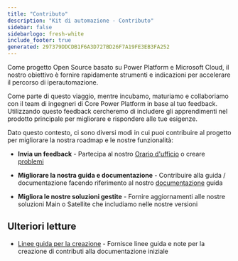 ```yaml
---
title: "Contributo"
description: "Kit di automazione - Contributo"
sidebar: false
sidebarlogo: fresh-white
include_footer: true
generated: 297379DDCDB1F6A3D727BD26F7A19FE3EB3FA252
---
```


Come progetto Open Source basato su Power Platform e Microsoft Cloud, il nostro obiettivo è fornire rapidamente strumenti e indicazioni per accelerare il percorso di iperautomazione.

Come parte di questo viaggio, mentre incubamo, maturiamo e collaboriamo con il team di ingegneri di Core Power Platform in base al tuo feedback. Utilizzando questo feedback cercheremo di includere gli apprendimenti nel prodotto principale per migliorare e rispondere alle tue esigenze.

Dato questo contesto, ci sono diversi modi in cui puoi contribuire al progetto per migliorare la nostra roadmap e le nostre funzionalità:

- **Invia un feedback** - Partecipa al nostro [Orario d'ufficio](/it/office-hours) o creare [problemi](/it/contribution/feedback)

- **Migliorare la nostra guida e documentazione** - Contribuire alla guida / documentazione facendo riferimento al nostro [documentazione](/it/contribution/documentation) guida

- **Migliora le nostre soluzioni gestite** - Fornire aggiornamenti alle nostre soluzioni Main o Satellite che includiamo nelle nostre versioni

## Ulteriori letture

- [Linee guida per la creazione](/it/contribution/authoring) - Fornisce linee guida e note per la creazione di contributi alla documentazione iniziale
